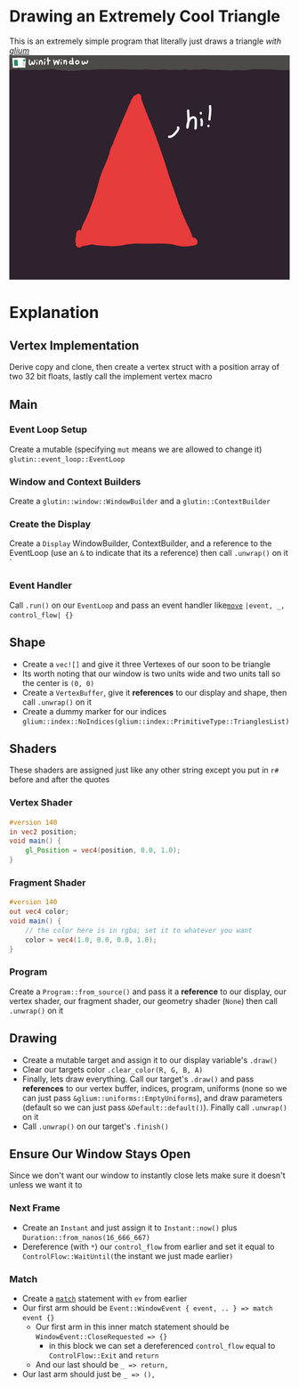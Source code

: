 # Drawing an Extremely Cool Triangle  
This is an extremely simple program that literally just draws a triangle *with [glium](https://github.com/glium/glium/tree/master/book)*
![Stylized Window](https://raw.githubusercontent.com/humboldt123/rust/main/simple-triangle/stylized-window.png)

# Explanation
## Vertex Implementation
Derive copy and clone, then create a vertex struct with a position array of two 32 bit floats, lastly call the implement vertex macro

## Main
### Event Loop Setup
Create a mutable (specifying `mut` means we are allowed to change it) `glutin::event_loop::EventLoop`

### Window and Context Builders
Create a `glutin::window::WindowBuilder` and a `glutin::ContextBuilder` 

### Create the Display
Create a `Display` WindowBuilder, ContextBuilder, and a reference to the EventLoop (use an `&` to indicate that its a reference) then call `.unwrap()` on it
`

### Event Handler
Call `.run()` on our `EventLoop` and pass an event handler like[`move`](https://doc.rust-lang.org/std/keyword.move.html) `|event, _, control_flow| {}`

## Shape
- Create a `vec![]` and give it three Vertexes of our soon to be triangle
- Its worth noting that our window is two units wide and two units tall so the center is `(0, 0)`
- Create a `VertexBuffer`, give it **references** to our display and shape, then call `.unwrap()` on it
- Create a dummy marker for our indices `glium::index::NoIndices(glium::index::PrimitiveType::TrianglesList)`

## Shaders
These shaders are assigned just like any other string except you put in `r#` before and after the quotes
### Vertex Shader
```glsl
#version 140
in vec2 position;
void main() {
    gl_Position = vec4(position, 0.0, 1.0);
}
```
### Fragment Shader
```glsl
#version 140
out vec4 color;
void main() {
    // the color here is in rgba; set it to whatever you want
    color = vec4(1.0, 0.0, 0.0, 1.0);
}
```

### Program
Create a `Program::from_source()` and pass it a **reference** to our display, our vertex shader, our fragment shader, our geometry shader (`None`) then call `.unwrap()` on it


## Drawing
- Create a mutable target and assign it to our display variable's `.draw()`
- Clear our targets color `.clear_color(R, G, B, A)`
- Finally, lets draw everything. Call our target's `.draw()` and pass **references** to our vertex buffer, indices, program, uniforms (none so we can just pass `&glium::uniforms::EmptyUniforms`), and draw parameters (default so we can just pass `&Default::default()`). Finally call `.unwrap()` on it
- Call `.unwrap()` on our target's `.finish()`

## Ensure Our Window Stays Open
Since we don't want our window to instantly close lets make sure it doesn't unless we want it to

### Next Frame
- Create an `Instant` and just assign it to `Instant::now()` plus ` Duration::from_nanos(16_666_667)`
- Dereference (with `*`) our `control_flow` from earlier and set it equal to `ControlFlow::WaitUntil(`the instant we just made earlier`)`
### Match
- Create a [`match`](https://doc.rust-lang.org/rust-by-example/flow_control/match.html) statement with `ev` from earlier
- Our first arm should be `Event::WindowEvent { event, .. } => match event {}`
    - Our first arm in this inner match statement should be `WindowEvent::CloseRequested => {}`
        - in this block we can set a dereferenced `control_flow` equal to `ControlFlow::Exit` and `return`
    -  And our last should be `_ => return,`
- Our last arm should just be `_ => (),`
